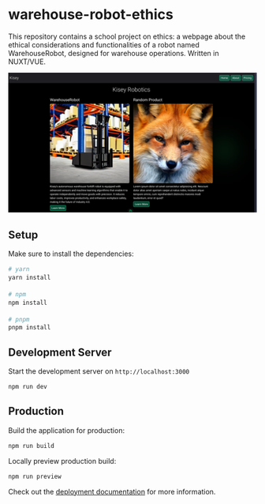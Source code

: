 # warehouse-robot-ethics
This repository contains a school project on ethics: a webpage about the ethical considerations and functionalities of a robot named WarehouseRobot, designed for warehouse operations. Written in NUXT/VUE.

![Preview](preview.png "Preview - WareHouseRobot-Web")

## Setup

Make sure to install the dependencies:

```bash
# yarn
yarn install

# npm
npm install

# pnpm
pnpm install
```

## Development Server

Start the development server on `http://localhost:3000`

```bash
npm run dev
```

## Production

Build the application for production:

```bash
npm run build
```

Locally preview production build:

```bash
npm run preview
```

Check out the [deployment documentation](https://nuxt.com/docs/getting-started/deployment) for more information.
